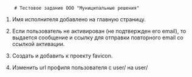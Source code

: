 		# Тестовое задание ООО "Муниципальные решения"


 1. Имя исполнителя добавлено на главную страницу.

 2. Если пользователь не активирован (не подтвержден его email), то выдается сообщение и ссылку    	для отправки повторного email со ссылкой активации. 	


 3.  Создать и добавить к проекту favicon.

 4. Изменить url профиля пользователя с user/<id> на user/<username>


